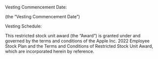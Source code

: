 Vesting Commencement Date:

(the “Vesting Commencement Date”)

Vesting Schedule:

This  restricted  stock  unit  award  (the  “Award”)  is  granted  under  and  governed  by  the  terms  and
conditions of the Apple Inc. 2022 Employee Stock Plan and the Terms and Conditions of Restricted Stock
Unit Award, which are incorporated herein by reference.